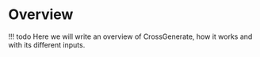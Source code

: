 # Overview

!!! todo
    Here we will write an overview of CrossGenerate, how it works and with its different inputs.